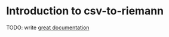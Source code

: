 # Introduction to csv-to-riemann

TODO: write [great documentation](http://jacobian.org/writing/what-to-write/)

